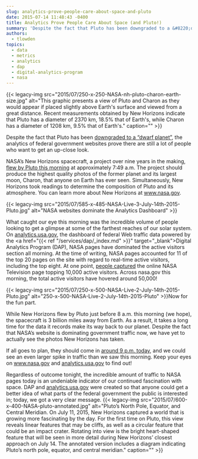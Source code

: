 ```yaml
---
slug: analytics-prove-people-care-about-space-and-pluto
date: 2015-07-14 11:48:43 -0400
title: Analytics Prove People Care About Space (and Pluto!)
summary: 'Despite the fact that Pluto has been downgraded to a &#8220;dwarf planet&#8221;,  the analytics of federal government websites prove there are still a lot of people who want to get an up-close look. NASA’s New Horizons spacecraft, a project over nine years in the making, flew by Pluto this morning at approximately 7:49 a.m. The'
authors:
  - tlowden
topics:
  - data
  - metrics
  - analytics
  - dap
  - digital-analytics-program
  - nasa
---
```


{{< legacy-img src="2015/07/250-x-250-NASA-nh-pluto-charon-earth-size.jpg" alt="This graphic presents a view of Pluto and Charon as they would appear if placed slightly above Earth's surface and viewed from a great distance. Recent measurements obtained by New Horizons indicate that Pluto has a diameter of 2370 km, 18.5% that of Earth's, while Charon has a diameter of 1208 km, 9.5% that of Earth's." caption="" >}}

Despite the fact that Pluto has been <a href="http://www.space.com/2791-pluto-demoted-longer-planet-highly-controversial-definition.html" target="_blank">downgraded to a &#8220;dwarf planet&#8221;</a>,  the analytics of federal government websites prove there are still a lot of people who want to get an up-close look.

NASA’s New Horizons spacecraft, a project over nine years in the making, <a href="http://www.nasa.gov/press-release/nasas-three-billion-mile-journey-to-pluto-reaches-historic-encounter" target="_blank">flew by Pluto this morning</a> at approximately 7:49 a.m. The project should produce the highest quality photos of the former planet and its largest moon, Charon, that anyone on Earth has ever seen. Simultaneously, New Horizons took readings to determine the composition of Pluto and its atmosphere. You can learn more about New Horizons at <a href="http://www.nasa.gov" target="_blank">www.nasa.gov</a>.

{{< legacy-img src="2015/07/585-x-485-NASA-Live-3-July-14th-2015-Pluto.jpg" alt="NASA websites dominate the Analytics Dashboard" >}}

What caught our eye this morning was the incredible volume of people looking to get a glimpse at some of the farthest reaches of our solar system. On <a href="https://analytics.usa.gov/" target="_blank">analytics.usa.gov</a>, the dashboard of federal Web traffic data powered by the <a href="{{< ref "/services/dap/_index.md" >}}" target="_blank">Digital Analytics Program</a> (DAP), NASA pages have dominated the active visitors section all morning. At the time of writing, NASA pages accounted for 11 of the top 20 pages on the site with regard to real-time active visitors, including the top eight. At one point, <a href="https://twitter.com/InesMergel/status/620930676137836544" target="_blank">people captured</a> the online NASA Television page topping 10,000 active visitors. Across nasa.gov this morning, the total active visitors have hovered around 50,000!

{{< legacy-img src="2015/07/250-x-500-NASA-Live-2-July-14th-2015-Pluto.jpg" alt="250-x-500-NASA-Live-2-July-14th-2015-Pluto" >}}Now for the fun part.

While New Horizons flew by Pluto just before 8 a.m. this morning (we hope), the spacecraft is 3 billion miles away from Earth. As a result, it takes a long time for the data it records make its way back to our planet. Despite the fact that NASA’s website is dominating government traffic now, we have yet to actually see the photos New Horizons has taken.

If all goes to plan, they should come in <a href="http://www.washingtonpost.com/news/speaking-of-science/wp/2015/07/14/humankind-just-visited-pluto-for-the-first-time-at-least-we-think-so/?tid=HP_more?tid=HP_more" target="_blank">around 9 p.m. today</a>, and we could see an even larger spike in traffic than we saw this morning. Keep your eyes on <a href="http://www.nasa.gov" target="_blank">www.nasa.gov</a> and <a href="https://analytics.usa.gov/" target="_blank">analytics.usa.gov</a> to find out!

Regardless of outcome tonight, the incredible amount of traffic to NASA pages today is an undeniable indicator of our continued fascination with space. DAP and <a href="http://analytics.usa.gov" target="_blank">analytics.usa.gov</a> were created so that anyone could get a better idea of what parts of the federal government the public is interested in; today, we got a very clear message. {{< legacy-img src="2015/07/600-x-400-NASA-pluto-annotated.jpg" alt="Pluto’s North Pole, Equator, and Central Meridian. On July 11, 2015, New Horizons captured a world that is growing more fascinating by the day. For the first time on Pluto, this view reveals linear features that may be cliffs, as well as a circular feature that could be an impact crater. Rotating into view is the bright heart-shaped feature that will be seen in more detail during New Horizons’ closest approach on July 14. The annotated version includes a diagram indicating Pluto’s north pole, equator, and central meridian." caption="" >}}
